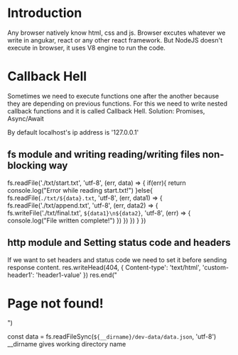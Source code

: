 # Introduction
Any browser natively know html, css and js. Browser excutes whatever we write in angukar, react or any other react framework.
But NodeJS doesn't execute in browser, it uses V8 engine to run the code.

# Callback Hell
Sometimes we need to execute functions one after the another because they are depending on previous functions. For this we need to write nested callback functions and it is called Callback Hell.
Solution: Promises, Async/Await

By default localhost's ip address is '127.0.0.1'

## fs module and writing reading/writing files non-blocking way
fs.readFile('./txt/start.txt', 'utf-8', (err, data) => {
    if(err){
        return console.log("Error while reading start.txt!")
    }else{
        fs.readFile(`./txt/${data}.txt`, 'utf-8', (err, data1) => {
            fs.readFile('./txt/append.txt', 'utf-8', (err, data2) => {
                fs.writeFile('./txt/final.txt', `${data1}\n${data2}`, 'utf-8', (err) => {
                    console.log("File written complete!")
                })
            })
        })
    }
})

## http module and Setting status code and headers
If we want to set headers and status code we need to set it before sending response content.
res.writeHead(404, {
    Content-type': 'text/html',
    'custom-header1': 'header1-value'
})
res.end("<h1>Page not found!</h1>")

const data = fs.readFileSync(`${__dirname}/dev-data/data.json`, 'utf-8')
__dirname gives working directory name